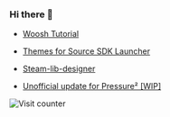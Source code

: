 ### Hi there 👋

* [Woosh Tutorial](https://michael-soyka.github.io/Michael-Soyka/tutorials/Adding_woosh_sound_effect/index.html)
* [Themes for Source SDK Launcher](https://michael-soyka.github.io/Michael-Soyka/stuff/SourceSDKLauncher/index.html)

* [Steam-lib-designer](https://github.com/Michael-Soyka/steam-lib-designer)
* [Unofficial update for Pressure² [WIP]](https://github.com/Michael-Soyka/Pressure2-reload)



![Visit counter](https://count.getloli.com/get/@:MichaelSoykaGitHub?theme=rule34)
